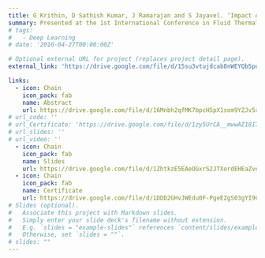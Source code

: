 ```yaml
---
title: G Krithin, D Sathish Kumar, J Ramarajan and S Jayavel. ‘Impact of relative size and rotation rate of an upstream cylinder on the hydrodynamics of a stationary cylinder in tandem’.
summary: Presented at the 1st International Conference in Fluid Thermal and Energy Systems, June 9-11, 2022, NIT Calicut, Kerala, India. Won best oral presentation award.
# tags:
#   - Deep Learning
# date: '2016-04-27T00:00:00Z'

# Optional external URL for project (replaces project detail page).
external_link: 'https://drive.google.com/file/d/15su3vtujdcab8nWEYQb5pulDwWVfJQ8r/view?usp=sharing'

links:
  - icon: Chain
    icon_pack: fab
    name: Abstract
    url: https://drive.google.com/file/d/16Mnbh2qfMK7bpcH5pX1som9YZJv5xmuT/view?usp=sharing
# url_code: ''
# url_Certificate: 'https://drive.google.com/file/d/1zy5UrCA__mwwAZ18I7ea2I1puxPjhIhX/view?usp=sharing'
# url_slides: ''
# url_video: ''
  - icon: Chain
    icon_pack: fab
    name: Slides
    url: https://drive.google.com/file/d/1ZhtkzE5EAeOGxrS2JTXordEHEaZveiF3/view?usp=sharing
  - icon: Chain
    icon_pack: fab
    name: Certificate
    url: https://drive.google.com/file/d/1DDD2GHvJWEdu0F-PgeEZgS03gYI9CUwP/view?usp=sharing
# Slides (optional).
#   Associate this project with Markdown slides.
#   Simply enter your slide deck's filename without extension.
#   E.g. `slides = "example-slides"` references `content/slides/example-slides.md`.
#   Otherwise, set `slides = ""`.
# slides: ""
---
```

